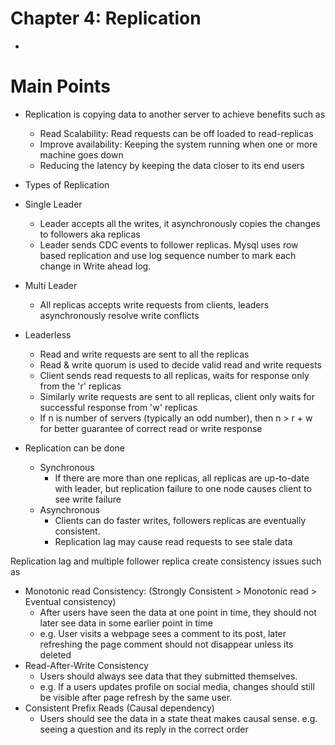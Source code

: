 # Chapter 4: Replication
- 

# Main Points
- Replication is copying data to another server to achieve benefits such as 
  - Read Scalability: Read requests can be off loaded to read-replicas
  - Improve availability: Keeping the system running when one or more machine goes down 
  - Reducing the latency by keeping the data closer to its end users

- Types of Replication
- Single Leader
  - Leader accepts all the writes, it asynchronously copies the changes to followers aka replicas
  - Leader sends CDC events to follower replicas.  Mysql uses row based replication and use log sequence number to mark each change in Write ahead log.
- Multi Leader
  - All replicas accepts write requests from clients, leaders asynchronously resolve write conflicts
- Leaderless 
  - Read and write requests are sent to all the replicas
  - Read & write quorum is used to decide valid read and write requests
  - Client sends read requests to all replicas, waits for response only from the 'r' replicas
  - Similarly write requests are sent to all replicas, client only waits for successful response from 'w' replicas
  - If n is number of servers (typically an odd number), then n > r + w for better guarantee of correct read or write response

- Replication can be done 
  - Synchronous
    - If there are more than one replicas, all replicas are up-to-date with leader, but replication failure to one node causes client to see write failure
  - Asynchronous
    - Clients can do faster writes, followers replicas are eventually consistent.
    - Replication lag may cause read requests to see stale data 

Replication lag and multiple follower replica create consistency issues such as 
- Monotonic read Consistency:  (Strongly Consistent  > Monotonic read > Eventual consistency)
  - After users have seen the data at one point in time, they should not later see data in some earlier point in time
  - e.g. User visits a webpage sees a comment to its post, later  refreshing the page comment should not disappear unless its deleted 
- Read-After-Write Consistency
  - Users should always see data that they submitted themselves. 
  - e.g. If a users updates profile on social media, changes should still be visible after page refresh by the same user. 
- Consistent Prefix Reads (Causal dependency)
  - Users should see the data in a state theat makes causal sense. e.g. seeing a question and its reply in the correct order
